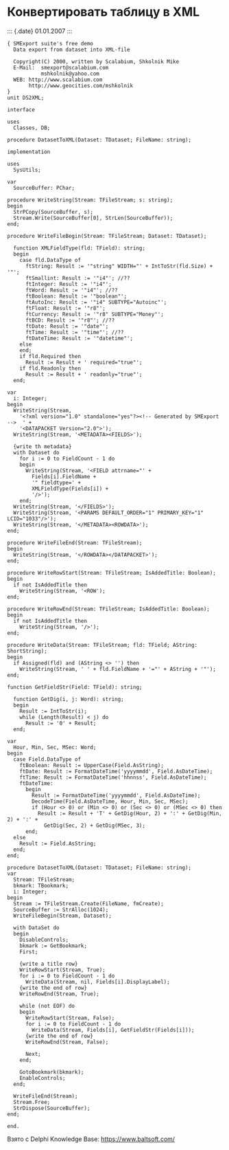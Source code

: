 Конвертировать таблицу в XML
============================

::: {.date}
01.01.2007
:::

    { SMExport suite's free demo
      Data export from dataset into XML-file
     
      Copyright(C) 2000, written by Scalabium, Shkolnik Mike
      E-Mail:  smexport@scalabium.com
               mshkolnik@yahoo.com
      WEB: http://www.scalabium.com
           http://www.geocities.com/mshkolnik
    }
    unit DS2XML;
     
    interface
     
    uses
      Classes, DB;
     
    procedure DatasetToXML(Dataset: TDataset; FileName: string);
     
    implementation
     
    uses
      SysUtils;
     
    var
      SourceBuffer: PChar;
     
    procedure WriteString(Stream: TFileStream; s: string);
    begin
      StrPCopy(SourceBuffer, s);
      Stream.Write(SourceBuffer[0], StrLen(SourceBuffer));
    end;
     
    procedure WriteFileBegin(Stream: TFileStream; Dataset: TDataset);
     
      function XMLFieldType(fld: TField): string;
      begin
        case fld.DataType of
          ftString: Result := '"string" WIDTH="' + IntToStr(fld.Size) + '"';
          ftSmallint: Result := '"i4"'; //??
          ftInteger: Result := '"i4"';
          ftWord: Result := '"i4"'; //??
          ftBoolean: Result := '"boolean"';
          ftAutoInc: Result := '"i4" SUBTYPE="Autoinc"';
          ftFloat: Result := '"r8"';
          ftCurrency: Result := '"r8" SUBTYPE="Money"';
          ftBCD: Result := '"r8"'; //??
          ftDate: Result := '"date"';
          ftTime: Result := '"time"'; //??
          ftDateTime: Result := '"datetime"';
        else
        end;
        if fld.Required then
          Result := Result + ' required="true"';
        if fld.Readonly then
          Result := Result + ' readonly="true"';
      end;
     
    var
      i: Integer;
    begin
      WriteString(Stream,
        '<?xml version="1.0" standalone="yes"?><!-- Generated by SMExport -->  ' +
        '<DATAPACKET Version="2.0">');
      WriteString(Stream, '<METADATA><FIELDS>');
     
      {write th metadata}
      with Dataset do
        for i := 0 to FieldCount - 1 do
        begin
          WriteString(Stream, '<FIELD attrname="' +
            Fields[i].FieldName +
            '" fieldtype=' +
            XMLFieldType(Fields[i]) +
            '/>');
        end;
      WriteString(Stream, '</FIELDS>');
      WriteString(Stream, '<PARAMS DEFAULT_ORDER="1" PRIMARY_KEY="1" LCID="1033"/>');
      WriteString(Stream, '</METADATA><ROWDATA>');
    end;
     
    procedure WriteFileEnd(Stream: TFileStream);
    begin
      WriteString(Stream, '</ROWDATA></DATAPACKET>');
    end;
     
    procedure WriteRowStart(Stream: TFileStream; IsAddedTitle: Boolean);
    begin
      if not IsAddedTitle then
        WriteString(Stream, '<ROW');
    end;
     
    procedure WriteRowEnd(Stream: TFileStream; IsAddedTitle: Boolean);
    begin
      if not IsAddedTitle then
        WriteString(Stream, '/>');
    end;
     
    procedure WriteData(Stream: TFileStream; fld: TField; AString: ShortString);
    begin
      if Assigned(fld) and (AString <> '') then
        WriteString(Stream, ' ' + fld.FieldName + '="' + AString + '"');
    end;
     
    function GetFieldStr(Field: TField): string;
     
      function GetDig(i, j: Word): string;
      begin
        Result := IntToStr(i);
        while (Length(Result) < j) do
          Result := '0' + Result;
      end;
     
    var
      Hour, Min, Sec, MSec: Word;
    begin
      case Field.DataType of
        ftBoolean: Result := UpperCase(Field.AsString);
        ftDate: Result := FormatDateTime('yyyymmdd', Field.AsDateTime);
        ftTime: Result := FormatDateTime('hhnnss', Field.AsDateTime);
        ftDateTime:
          begin
            Result := FormatDateTime('yyyymmdd', Field.AsDateTime);
            DecodeTime(Field.AsDateTime, Hour, Min, Sec, MSec);
            if (Hour <> 0) or (Min <> 0) or (Sec <> 0) or (MSec <> 0) then
              Result := Result + 'T' + GetDig(Hour, 2) + ':' + GetDig(Min, 2) + ':' +
                GetDig(Sec, 2) + GetDig(MSec, 3);
          end;
      else
        Result := Field.AsString;
      end;
    end;
     
    procedure DatasetToXML(Dataset: TDataset; FileName: string);
    var
      Stream: TFileStream;
      bkmark: TBookmark;
      i: Integer;
    begin
      Stream := TFileStream.Create(FileName, fmCreate);
      SourceBuffer := StrAlloc(1024);
      WriteFileBegin(Stream, Dataset);
     
      with DataSet do
      begin
        DisableControls;
        bkmark := GetBookmark;
        First;
     
        {write a title row}
        WriteRowStart(Stream, True);
        for i := 0 to FieldCount - 1 do
          WriteData(Stream, nil, Fields[i].DisplayLabel);
        {write the end of row}
        WriteRowEnd(Stream, True);
     
        while (not EOF) do
        begin
          WriteRowStart(Stream, False);
          for i := 0 to FieldCount - 1 do
            WriteData(Stream, Fields[i], GetFieldStr(Fields[i]));
          {write the end of row}
          WriteRowEnd(Stream, False);
     
          Next;
        end;
     
        GotoBookmark(bkmark);
        EnableControls;
      end;
     
      WriteFileEnd(Stream);
      Stream.Free;
      StrDispose(SourceBuffer);
    end;
     
    end.

Взято с Delphi Knowledge Base: <https://www.baltsoft.com/>

